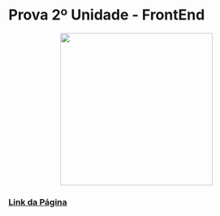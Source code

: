 # Prova 2º Unidade - FrontEnd

<div align="center">
<img src="https://user-images.githubusercontent.com/83848231/204631765-aec3b84a-05fc-4403-a508-cfedd4f0aa9f.png" width="300px"/>
</div>

### <a href="unitcoffee.epizy.com">Link da Página</a>
